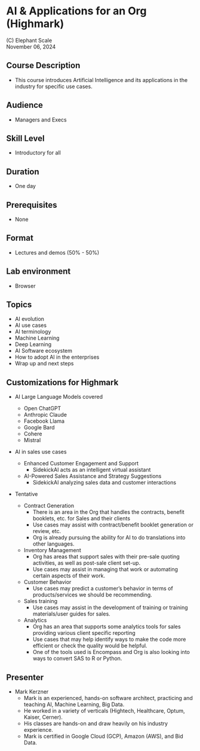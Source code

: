 # AI & Applications for an Org (Highmark)

(C) Elephant Scale  
November 06, 2024

## Course Description

* This course introduces Artificial Intelligence and its applications in the industry for specific use cases.

## Audience
* Managers and Execs

## Skill Level

* Introductory for all

## Duration
* One day

## Prerequisites
* None

## Format
* Lectures and demos (50% - 50%)

## Lab environment
* Browser

## Topics

* AI evolution
* AI use cases
* AI terminology
* Machine Learning
* Deep Learning
* AI Software ecosystem
* How to adopt AI in the enterprises
* Wrap up and next steps

## Customizations for Highmark
* AI Large Language Models covered
  * Open ChatGPT 
  * Anthropic Claude
  * Facebook Llama
  * Google Bard
  * Cohere
  * Mistral
* AI in sales use cases
  * Enhanced Customer Engagement and Support
    * SidekickAI acts as an intelligent virtual assistant
  * AI-Powered Sales Assistance and Strategy Suggestions
    * SidekickAI analyzing sales data and customer interactions

* Tentative
  * Contract Generation
    * There is an area in the Org that handles the contracts, benefit booklets, etc. for Sales and their clients
    * Use cases may assist with contract/benefit booklet generation or review, etc.
    * Org is already pursuing the ability for AI to do translations into other languages.
  * Inventory Management
    * Org has areas that support sales with their pre-sale quoting activities, as well as post-sale client set-up.
    * Use cases may assist in managing that work or automating certain aspects of their work.
  * Customer Behavior
    * Use cases may predict a customer’s behavior in terms of products/services we should be recommending.
  * Sales training
    * Use cases may assist in the development of training or training materials/user guides for sales.
  * Analytics
    * Org has an area that supports some analytics tools for sales providing various client specific reporting
    * Use cases that may help identify ways to make the code more efficient or check the quality would be helpful.
    * One of the tools used is Encompass and Org is also looking into ways to convert SAS to R or Python.

## Presenter 
* Mark Kerzner
  * Mark is an experienced, hands-on software architect, practicing and teaching AI, Machine Learning, Big Data.
  * He worked in a variety of verticals (Hightech, Healthcare, Optum, Kaiser, Cerner). 
  * His classes are hands-on and draw heavily on his industry experience. 
  * Mark is certified in Google Cloud (GCP), Amazon (AWS), and Bid Data.
